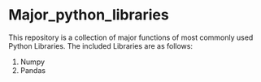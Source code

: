 # Major_python_libraries

This repository is a collection of major functions of most commonly used Python Libraries.
The included Libraries are as follows:
1. Numpy
2. Pandas

